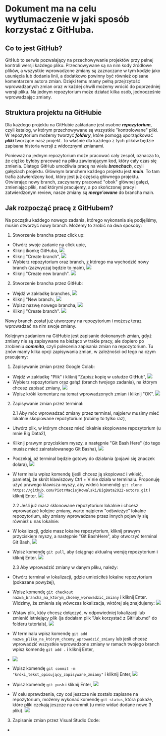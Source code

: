 # Dokument ma na celu wytłumaczenie w jaki sposób korzystać z GitHuba.

## Co to jest GitHub?

GitHub to serwis pozwalający na przechowywanie projektów przy pełnej kontroli wersji każdego pliku. Przechowywane są na nim kody źródłowe plików, a wszystkie wprowadzone zmiany są zaznaczane w tym kodzie jako usunięcia lub dodania linii, a dodatkowo powinny być również opisane komentarzem autora zmian. Dzięki temu mamy pełną przejrzytość wprowadzanych zmian oraz w każdej chwili możemy wrócić do poprzedniej wersji pliku. Na jednym repozytorium może działać kilka osób, jednocześnie wprowadzając zmiany.

## Struktura projektu na GitHubie

Dla każdego projektu na GitHubie zakładane jest osobne ***repozytorium***, czyli katalog, w którym przechowywane są wszystkie "kontrolowane" pliki. W repozytorium możemy tworzyć ***foldery***, które pomogą uporządkować ***pliki*** tworzące nasz projekt. To właśnie dla każdego z tych plików będzie zapisana historia wersji z widocznymi zmianami.

Ponieważ na jednym repozytorium może pracować cały zespół, oznacza to, że ciężko byłoby pracować na pliku zawierającym kod, który cały czas się zmienia. Dlatego GitHub umożliwia pracę na wielu ***branchach***, czyli gałęziach projektu. Głównym branchem każdego projektu jest ***main***. To tam trafia zatwierdzony kod, który jest już częścią głównego projektu. Otwierając nowy branch, zaczynamy pracować "obok" głównej gałęzi, zmieniając pliki, nad którymi pracujemy, a po skończonej pracy i zatwierdzonym review, nasze zmiany są ***merge'owane*** do brancha main.

## Jak rozpocząć pracę z GitHubem?

Na początku każdego nowego zadania, którego wykonania się podjęliśmy, musim otworzyć nowy branch. Możemy to zrobić na dwa sposoby:

1. Stworzenie brancha przez click up:

* Otwórz swoje zadanie na click upie,
* Kliknij ikonkę GitHuba,
![](images/clickup1.jpg)
* Kliknij "Create branch",
![](images/clickup2.jpg)
* Wybierz repozytorium oraz branch, z którego ma wychodzić nowy branch (zazwyczaj będzie to main),
![](images/clickup3.jpg)
* Kliknij "Create new branch".
![](images/clickup4.jpg)

2. Stworzenie brancha przez GitHub:

* Wejdź w zakładkę branches,
![](images/tworzenie%20brancha1.jpg)
* Kliknij "New branch:,
![](images/tworzenie%20brancha2.jpg)
* Wpisz nazwę nowego brancha,
![](images/tworzenie%20brancha3.jpg)
* Kliknij "Create branch".
![](images/tworzenie%20brancha4.jpg)

Nowy branch został już utworzony na repozytorium i możesz teraz wprowadzać na nim swoje zmiany.

Kolejnym zadaniem na GitHubie jest zapisanie dokonanych zmian, gdyż zmiany nie są zapisywane na bieżąco w trakie pracy, ale dopiero po zrobieniu ***commita***, czyli polecenia zapisania zmian na repozytorium. Tu znów mamy kilka opcji zapisywania zmian, w zależności od tego na czym pracujemy:

1. Zapisywanie zmian przez Google Colab:

* Wejdź w zakładkę "Plik" i kliknij "Zapisz kopię w usłudze GitHub",
![](images/Colab1.jpg)
* Wybierz repozytorium oraz gałąź (branch twojego zadania), na którym chcesz zapisać zmiany,
![](images/Colab2.jpg)
* Wpisz króki komentarz na temat wprowadzonych zmian i kliknij "OK".
![](images/Colab3.jpg)

2. Zapisywanie zmian przez terminal:

    2.1 Aby móc wprowadzać zmiany przez terminal, najpierw musimy mieć lokalnie skopiowane repozytorium (robimy to tylko raz),
* Utwórz plik, w którym chcesz mieć lokalnie skopiowane repozytorium (u mnie Big Data2),
* Kliknij prawym przyciskiem myszy, a następnie "Git Bash Here" (do tego musisz mieć zainstalowanego Git Basha),
![](images/terminal1.jpg)
* Poczekaj, aż terminal będzie gotowy do działania (pojawi się znaczek dolara),
![](images/terminal2.jpg)
* W terminalu wpisz komendę (jeśli chcesz ją skopiować i wkleić, pamietaj, że skrót klawiszowy Ctrl + V nie działa w terminalu. Proponuję użyć prawego klawisza myszy, aby wkleić komendę) `git clone https://github.com/PiotrMaciejKowalski/BigData2022-actors.git` i kliknij Enter.
![](images/terminal4.jpg)

    2.2 Jeśli już masz sklonowane repozytorium lokalnie i chcesz wprowadzać kolejne zmiany, warto najpierw "odświeżyć" lokalne repozytorium, aby zmiany wprowadzane przez innych pojawiły się również u nas lokalnie:
* W lokalizacji, gdzie masz lokalne repozytorium, kliknij prawym przyciskiem myszy, a następnie "Git BashHere", aby otworzyć terminal Git Bash,
![](images/terminal5.jpg)
* Wpisz komendę `git pull`, aby ściągnąc aktualną wersję repozytorium i kliknij Enter.
![](images/terminal6.jpg)

    2.3 Aby wprowadzić zmiany w danym pliku, należy:
* Otwórz terminal w lokalizacji, gdzie umieściłeś lokalne repozytorium (pokazane powyżej),
* Wpisz komendę `git checkout nazwa_brancha_na_którym_chcemy_wprowadzić_zmiany` i kliknij Enter. Widzimy, że zmienia się wówczas lokalizacja, wktórej się znajdujemy:
![](images/terminal7.jpg)
* Wstaw plik, któy chcesz dołączyć, w odpowiedniej lokalizacji lub zmienić istniejący plik (ja dodałam plik "Jak korzystać z GitHub.md" do folderu tutorials),
![](images/terminal8.jpg)
* W terminalu wpisz komendę `git add nazwa_pliku_na_którym_chcemy_wprowadzić_zmiany` lub jeśli chcesz wprowadzić wszystkie wprowadzone zmiany w ramach twojego branch wpisz komendę `git add .` i kliknij Enter,
* ![](images/terminal9.jpg)
* Wpisz komendę `git commit -m "króki_tekst_opisujący_zapisywane_zmiany"` i kliknij Enter,
![](images/terminal10.jpg)
* Wpisz komendę `git push` i kliknij Enter,
![](images/terminal11.jpg)
* W celu sprawdzenia, czy coś jeszcze nie zostało zapisane na repozytorium, możemy wykonać komendę `git status`, która pokaże, które pliki czekają jeszcze na commit (u mnie widać dodane nowe 3 pliki).
![](images/terminal12.jpg)

3. Zapisanie zmian przez Visual Studio Code:

* 

